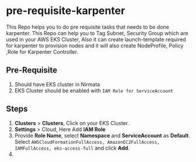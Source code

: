 # pre-requisite-karpenter
This Repo helps you to do pre requisite tasks that needs to be done karpenter.
This Repo can help you to Tag Subnet, Security Group which are used in your AWS EKS Cluster, Also it can create launch-template required for karpenter to provision nodes and it will also create NodeProfile, Policy ,Role for Karpenter Controller.

## Pre-Requisite
1. Should have EKS cluster in Nirmata
2. EKS Cluster should be enabled with `IAM Role for ServiceAccount`

## Steps
1. **Clusters** > **Clusters**, Click on your EKS Cluster.
2. **Settings** > Cloud, Here Add **IAM Role**
3. Provide **Role Name**, select **Namespace** and **ServiceAccount** as **Default**. Select `AWSCloudFormationFullAccess, AmazonEC2FullAccess, IAMFullAccess, eks-access-full` and click **Add**.
4. 